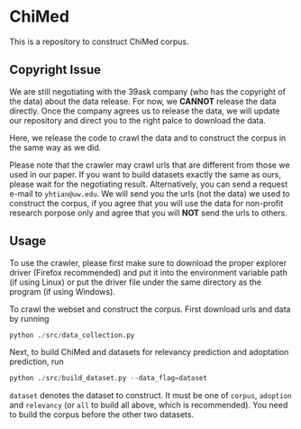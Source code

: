 # ChiMed

This is a repository to construct ChiMed corpus. 

## Copyright Issue

We are still negotiating with the 39ask company (who has the copyright of the data) about the data release. For now, we **CANNOT** release the data directly. Once the company agrees us to release the data, we will update our repository and direct you to the right palce to download the data.

Here, we release the code to crawl the data and to construct the corpus in the same way as we did. 

Please note that the crawler may crawl urls that are different from those we used in our paper. If you want to build datasets exactly the same as ours, please wait for the negotiating result. Alternatively, you can send a request e-mail to ```yhtian@uw.edu```. We will send you the urls (not the data) we used to construct the corpus, if you agree that you will use the data for non-profit research porpose only and agree that you will **NOT** send the urls to others. 

## Usage

To use the crawler, please first make sure to download the proper explorer driver (Firefox recommended) and put it into the environment variable path (if using Linux) or put the driver file under the same directory as the program (if using Windows).

To crawl the webset and construct the corpus. First download urls and data by running
```python
python ./src/data_collection.py
```

Next, to build ChiMed and datasets for relevancy prediction and adoptation prediction, run
```python
python ./src/build_dataset.py --data_flag=dataset
```
```dataset``` denotes the dataset to construct. It must be one of ```corpus```, ```adoption``` and ```relevancy``` (or ```all``` to build all above, which is recommended). You need to build the corpus before the other two datasets.

